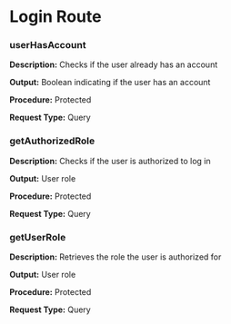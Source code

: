 <html lang="en">
<head>
  <meta charset="UTF-8">
  <meta name="viewport" content="width=device-width, initial-scale=1.0">
  <title>Login Route</title>
  <link rel="stylesheet" href="../styles.css">
</head>
<body>
<div class="container">
  <h1>Login Route</h1>
    <div class="card">
      <h3>userHasAccount</h3>
      <p><strong>Description:</strong> Checks if the user already has an account</p>
      <p><strong>Output:</strong> <span class="card-output">Boolean indicating if the user has an account</span></p>
      <p><strong>Procedure:</strong> Protected</p>
      <p><strong>Request Type:</strong> Query</p>
    </div>
    <div class="card">
      <h3>getAuthorizedRole</h3>
      <p><strong>Description:</strong> Checks if the user is authorized to log in</p>
      <p><strong>Output:</strong> <span class="card-output">User role</span></p>
      <p><strong>Procedure:</strong> Protected</p>
      <p><strong>Request Type:</strong> Query</p>
    </div>
    <div class="card">
      <h3>getUserRole</h3>
      <p><strong>Description:</strong> Retrieves the role the user is authorized for</p>
      <p><strong>Output:</strong> <span class="card-output">User role</span></p>
      <p><strong>Procedure:</strong> Protected</p>
      <p><strong>Request Type:</strong> Query</p>
    </div>
  </div>
</body>
</html>

